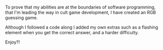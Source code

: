 To prove that my abilities are at the boundaries of software programming, that I'm leading the way in
cult game development, I have created an RGB guessing game.

Although I followed a code along I added my own extras such as a flashing element when you get the
correct answer, and a harder difficulty.

Enjoy?!